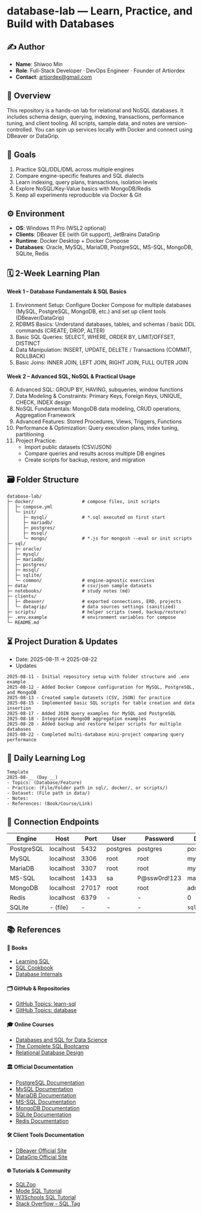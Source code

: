 # database-lab — Learn, Practice, and Build with Databases


## ✍️ Author
- **Name**: Shiwoo Min
- **Role**: Full-Stack Developer · DevOps Engineer · Founder of Artiordex  
- **Contact**: artiordex@gmail.com


## 📝 Overview
This repository is a hands-on lab for relational and NoSQL databases. It includes schema design, querying, indexing, transactions, performance tuning, and client tooling. All scripts, sample data, and notes are version-controlled. You can spin up services locally with Docker and connect using DBeaver or DataGrip.


## 🚀 Goals
1. Practice SQL/DDL/DML across multiple engines
2. Compare engine-specific features and SQL dialects
3. Learn indexing, query plans, transactions, isolation levels
4. Explore NoSQL/Key-Value basics with MongoDB/Redis
5. Keep all experiments reproducible via Docker & Git


## ⚙️ Environment
- **OS**: Windows 11 Pro (WSL2 optional)
- **Clients**: DBeaver EE (with Git support), JetBrains DataGrip
- **Runtime**: Docker Desktop + Docker Compose
- **Databases**: Oracle, MySQL, MariaDB, PostgreSQL, MS-SQL, MongoDB, SQLite, Redis


## 🗓 2-Week Learning Plan

#### Week 1 – Database Fundamentals & SQL Basics
1. Environment Setup: Configure Docker Compose for multiple databases (MySQL, PostgreSQL, MongoDB, etc.) and set up client tools (DBeaver/DataGrip)  
2. RDBMS Basics: Understand databases, tables, and schemas / basic DDL commands (CREATE, DROP, ALTER)  
3. Basic SQL Queries: SELECT, WHERE, ORDER BY, LIMIT/OFFSET, DISTINCT  
4. Data Manipulation: INSERT, UPDATE, DELETE / Transactions (COMMIT, ROLLBACK)  
5. Basic Joins: INNER JOIN, LEFT JOIN, RIGHT JOIN, FULL OUTER JOIN  

#### Week 2 – Advanced SQL, NoSQL & Practical Usage
6. Advanced SQL: GROUP BY, HAVING, subqueries, window functions  
7. Data Modeling & Constraints: Primary Keys, Foreign Keys, UNIQUE, CHECK, INDEX design  
8. NoSQL Fundamentals: MongoDB data modeling, CRUD operations, Aggregation Framework  
9. Advanced Features: Stored Procedures, Views, Triggers, Functions  
10. Performance & Optimization: Query execution plans, index tuning, partitioning  
11. Project Practice:  
    - Import public datasets (CSV/JSON)  
    - Compare queries and results across multiple DB engines  
    - Create scripts for backup, restore, and migration 


## 🗃 Folder Structure
```
database-lab/
├─ docker/                  # compose files, init scripts
│  ├─ compose.yml
│  └─ init/
│     ├─ mysql/             # *.sql executed on first start
│     ├─ mariadb/
│     ├─ postgres/
│     ├─ mssql/
│     └─ mongo/             # *.js for mongosh --eval or init scripts
├─ sql/
│  ├─ oracle/
│  ├─ mysql/
│  ├─ mariadb/
│  ├─ postgres/
│  ├─ mssql/
│  ├─ sqlite/
│  └─ common/               # engine-agnostic exercises
├─ data/                    # csv/json sample datasets
├─ notebooks/               # study notes (md)
├─ clients/
│  ├─ dbeaver/              # exported connections, ERD, projects
│  └─ datagrip/             # data sources settings (sanitized)
├─ scripts/                 # helper scripts (seed, backup/restore)
├─ .env.example             # environment variables for compose
└─ README.md
```

## ⏳ Project Duration & Updates
- Date: 2025-08-11 → 2025-08-22
- Updates
```
2025-08-11 - Initial repository setup with folder structure and .env example
2025-08-12 - Added Docker Compose configuration for MySQL, PostgreSQL, and MongoDB
2025-08-13 - Created sample datasets (CSV, JSON) for practice
2025-08-15 - Implemented basic SQL scripts for table creation and data insertion
2025-08-17 - Added JOIN query examples for MySQL and PostgreSQL
2025-08-18 - Integrated MongoDB aggregation examples
2025-08-20 - Added backup and restore helper scripts for multiple databases
2025-08-22 - Completed multi-database mini-project comparing query performance
```

## 📝 Daily Learning Log
```
Template
2025-08-__ (Day __)
- Topics: (Database/Feature)
- Practice: (File/Folder path in sql/, docker/, or scripts/)
- Dataset: (File path in data/)
- Notes:
- References: (Book/Course/Link)
```


## 🧩 Connection Endpoints
| Engine     | Host      | Port  | User     | Password      | DB/Service        |
| ---------- | --------- | ----- | -------- | ------------- | ----------------- |
| PostgreSQL | localhost | 5432  | postgres | postgres      | postgres          |
| MySQL      | localhost | 3306  | root     | root          | mysql             |
| MariaDB    | localhost | 3307  | root     | root          | mysql             |
| MS-SQL     | localhost | 1433  | sa       | P\@ssw0rd!123 | master            |
| MongoDB    | localhost | 27017 | root     | root          | admin             |
| Redis      | localhost | 6379  | -        | -             | 0                 |
| SQLite     | - (file)  | -     | -        | -             | `sql/sqlite/*.db` |


## 📚 References

#### 📖 Books
- [Learning SQL](https://www.oreilly.com/library/view/learning-sql-3rd/9781492057604/)
- [SQL Cookbook](https://www.oreilly.com/library/view/sql-cookbook-2nd/9781492077442/)
- [Database Internals](https://www.oreilly.com/library/view/database-internals/9781492040330/)

#### 🗂 GitHub & Repositories
- [GitHub Topics: learn-sql](https://github.com/topics/learn-sql)
- [GitHub Topics: database](https://github.com/topics/database)

#### 🎓 Online Courses
- [Databases and SQL for Data Science](https://www.coursera.org/learn/sql-data-science)
- [The Complete SQL Bootcamp](https://www.udemy.com/course/the-complete-sql-bootcamp/)
- [Relational Database Design](https://www.edx.org/course/databases-5-sql)

#### 🏛 Official Documentation
- [PostgreSQL Documentation](https://www.postgresql.org/docs/)
- [MySQL Documentation](https://dev.mysql.com/doc/)
- [MariaDB Documentation](https://mariadb.com/kb/en/documentation/)
- [MS-SQL Documentation](https://learn.microsoft.com/sql/)
- [MongoDB Documentation](https://www.mongodb.com/docs/)
- [SQLite Documentation](https://www.sqlite.org/docs.html)
- [Redis Documentation](https://redis.io/docs/)

#### 🛠 Client Tools Documentation
- [DBeaver Official Site](https://dbeaver.io/)
- [DataGrip Official Site](https://www.jetbrains.com/datagrip/)

#### 🌐 Tutorials & Community
- [SQLZoo](https://sqlzoo.net/)
- [Mode SQL Tutorial](https://mode.com/sql-tutorial/)
- [W3Schools SQL Tutorial](https://www.w3schools.com/sql/)
- [Stack Overflow - SQL Tag](https://stackoverflow.com/questions/tagged/sql)
